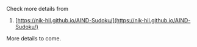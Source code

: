 Check more details from 
  1. [https://nik-hil.github.io/AIND-Sudoku/](https://nik-hil.github.io/AIND-Sudoku/)

More details to come.
